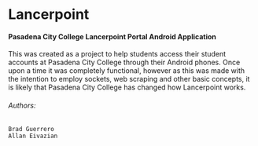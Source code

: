 # Lancerpoint

#### Pasadena City College Lancerpoint Portal Android Application
  This was created as a project to help students access their student accounts at Pasadena City College through their Android phones. Once upon a time it was completely functional, however as this was made with the intention to employ sockets, web scraping and other basic concepts, it is likely that Pasadena City College has changed how Lancerpoint works.

###### Authors:
    Brad Guerrero
    Allan Eivazian

